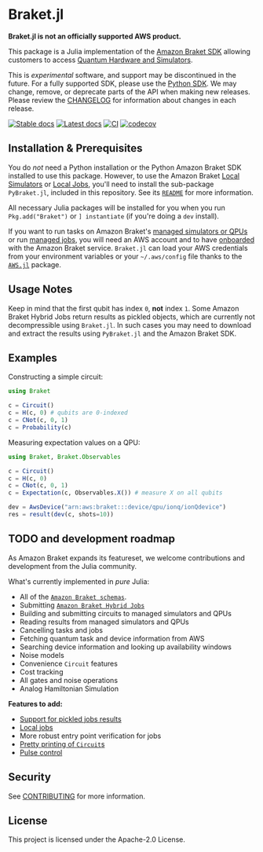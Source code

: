 # Braket.jl

**Braket.jl is not an officially supported AWS product.**

This package is a Julia implementation of the [Amazon Braket SDK](https://github.com/aws/amazon-braket-sdk-python) allowing customers to access [Quantum Hardware and Simulators](https://aws.amazon.com/braket/quantum-computers/). 

This is *experimental* software, and support may be discontinued in the future. For a fully supported SDK, please use
the [Python SDK](https://github.com/aws/amazon-braket-sdk-python). We may change, remove, or deprecate parts of the API when making new releases.
Please review the [CHANGELOG](CHANGELOG.md) for information about changes in each release. 

[![Stable docs](https://img.shields.io/badge/docs-stable-blue.svg)](https://awslabs.github.io/Braket.jl/stable)
[![Latest docs](https://img.shields.io/badge/docs-dev-blue.svg)](https://awslabs.github.io/Braket.jl/dev)
[![CI](https://github.com/awslabs/braket.jl/actions/workflows/CI.yml/badge.svg)](https://github.com/awslabs/braket.jl/actions/workflows/CI.yml)
[![codecov](https://codecov.io/gh/awslabs/braket.jl/branch/main/graph/badge.svg?token=QC9P7HQY4V)](https://codecov.io/gh/awslabs/braket.jl)

## Installation & Prerequisites

You do *not* need a Python installation or the Python Amazon Braket SDK installed to use this package.
However, to use the Amazon Braket [Local Simulators](https://docs.aws.amazon.com/braket/latest/developerguide/braket-send-to-local-simulator.html) or
[Local Jobs](https://docs.aws.amazon.com/braket/latest/developerguide/braket-jobs-local-mode.html), you'll need to install the sub-package `PyBraket.jl`,
included in this repository. See its [`README`](PyBraket/README.md) for more information.
 
All necessary Julia packages will be installed for you when you run `Pkg.add("Braket")`
or `] instantiate` (if you're doing a `dev` install).

If you want to run tasks on Amazon Braket's [managed simulators or QPUs](https://docs.aws.amazon.com/braket/latest/developerguide/braket-devices.html) or run
[managed jobs](https://docs.aws.amazon.com/braket/latest/developerguide/braket-jobs-works.html),
you will need an AWS account and to have [onboarded](https://docs.aws.amazon.com/braket/latest/developerguide/braket-enable-overview.html) with the Amazon Braket service.
`Braket.jl` can load your AWS credentials from your environment variables or your `~/.aws/config` file thanks to the [`AWS.jl`](https://github.com/JuliaCloud/AWS.jl) package.

## Usage Notes

Keep in mind that the first qubit has index `0`, **not** index `1`.
Some Amazon Braket Hybrid Jobs return results as pickled objects, which are currently not decompressible using `Braket.jl`.
In such cases you may need to download and extract the results using `PyBraket.jl` and the Amazon Braket SDK.

## Examples

Constructing a simple circuit:

```julia
using Braket

c = Circuit()
c = H(c, 0) # qubits are 0-indexed
c = CNot(c, 0, 1)
c = Probability(c)
```

Measuring expectation values on a QPU:

```julia
using Braket, Braket.Observables

c = Circuit()
c = H(c, 0)
c = CNot(c, 0, 1)
c = Expectation(c, Observables.X()) # measure X on all qubits

dev = AwsDevice("arn:aws:braket:::device/qpu/ionq/ionQdevice")
res = result(dev(c, shots=10))
```

## TODO and development roadmap

As Amazon Braket expands its featureset, we welcome contributions and development from the Julia community.  

What's currently implemented in *pure* Julia:

- All of the [`Amazon Braket schemas`](https://github.com/aws/amazon-braket-schemas-python).
- Submitting [`Amazon Braket Hybrid Jobs`](https://docs.aws.amazon.com/braket/latest/developerguide/braket-jobs.html)
- Building and submitting circuits to managed simulators and QPUs
- Reading results from managed simulators and QPUs
- Cancelling tasks and jobs
- Fetching quantum task and device information from AWS
- Searching device information and looking up availability windows
- Noise models
- Convenience `Circuit` features
- Cost tracking
- All gates and noise operations
- Analog Hamiltonian Simulation

**Features to add:**

- [Support for pickled jobs results](https://github.com/awslabs/Braket.jl/issues/18)
- [Local jobs](https://github.com/awslabs/Braket.jl/issues/17)
- More robust entry point verification for jobs
- [Pretty printing of `Circuit`s](https://github.com/awslabs/Braket.jl/issues/14)
- [Pulse control](https://github.com/awslabs/Braket.jl/issues/15)

## Security

See [CONTRIBUTING](CONTRIBUTING.md#security-issue-notifications) for more information.

## License

This project is licensed under the Apache-2.0 License.
